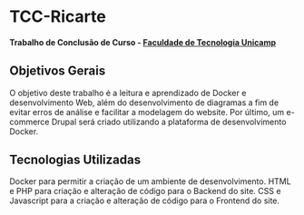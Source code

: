 # TCC-Ricarte
#### Trabalho de Conclusão de Curso - [Faculdade de Tecnologia Unicamp](http://www.ft.unicamp.br/)

## Objetivos Gerais
O objetivo deste trabalho é a leitura e aprendizado de Docker e desenvolvimento Web, além do desenvolvimento de diagramas a fim de evitar erros de análise e facilitar a modelagem do website. Por último, um e-commerce Drupal será criado utilizando a plataforma de desenvolvimento Docker.

## Tecnologias Utilizadas
Docker para permitir a criação de um ambiente de desenvolvimento.
HTML e PHP para criação e alteração de código para o Backend do site.
CSS e Javascript para a criação e alteração de código para o Frontend do site.
